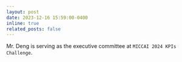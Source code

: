 ```yaml
---
layout: post
date: 2023-12-16 15:59:00-0400
inline: true
related_posts: false
---
```


Mr. Deng is serving as the executive committee at `MICCAI 2024 KPIs Challenge`.
